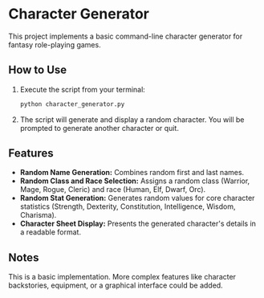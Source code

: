 # Character Generator

This project implements a basic command-line character generator for fantasy role-playing games.

## How to Use

1.  Execute the script from your terminal:
    ```bash
    python character_generator.py
    ```
2.  The script will generate and display a random character. You will be prompted to generate another character or quit.

## Features

-   **Random Name Generation:** Combines random first and last names.
-   **Random Class and Race Selection:** Assigns a random class (Warrior, Mage, Rogue, Cleric) and race (Human, Elf, Dwarf, Orc).
-   **Random Stat Generation:** Generates random values for core character statistics (Strength, Dexterity, Constitution, Intelligence, Wisdom, Charisma).
-   **Character Sheet Display:** Presents the generated character's details in a readable format.

## Notes

This is a basic implementation. More complex features like character backstories, equipment, or a graphical interface could be added.